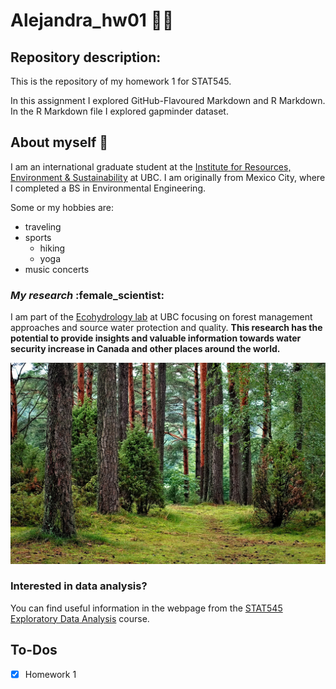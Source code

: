 # **Alejandra_hw01** :woman_technologist:

## Repository description:

This is the repository of my homework 1 for STAT545.

In this assignment I explored GitHub-Flavoured Markdown and R Markdown.
In the R Markdown file I explored gapminder dataset.

## About myself :raising_hand:
I am an international graduate student at the [Institute for Resources, Environment & Sustainability](http://ires.ubc.ca) at UBC. I am originally from Mexico City, where I completed a BS in Environmental Engineering. 

Some or my hobbies are:
* traveling
* sports
  + hiking 
  + yoga
* music concerts

### *My research* :female_scientist:
I am part of the [Ecohydrology lab](http://ecohydro.ires.ubc.ca) at UBC focusing on forest management approaches and source water protection and quality.
**This research has the potential to provide insights and valuable information towards water security increase in Canada and other places around the world.**

![](/images/forest_01.jpg)

### Interested in data analysis?
You can find useful information in the webpage from the [STAT545 Exploratory Data Analysis](http://stat545.com) course.

## To-Dos

- [x] Homework 1


